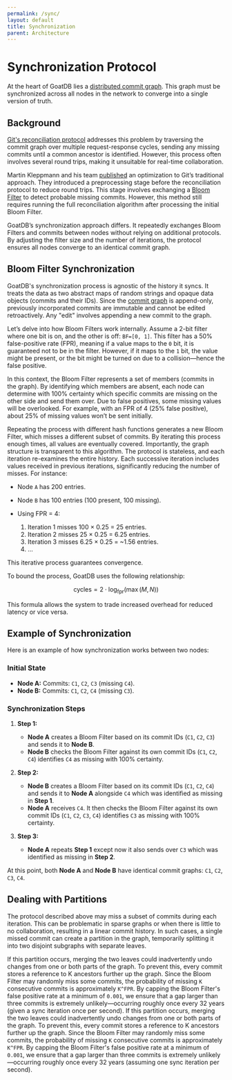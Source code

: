 ```yaml
---
permalink: /sync/
layout: default
title: Synchronization
parent: Architecture
---
```


<script
  src="https://cdn.mathjax.org/mathjax/latest/MathJax.js?config=TeX-AMS-MML_HTMLorMML"
  type="text/javascript"
></script>

# Synchronization Protocol

At the heart of GoatDB lies a [distributed commit graph](/commit-graph). This
graph must be synchronized across all nodes in the network to converge into a
single version of truth.

## Background

[Git's reconciliation protocol](https://martin.kleppmann.com/2020/12/02/bloom-filter-hash-graph-sync.html)
addresses this problem by traversing the commit graph over multiple
request-response cycles, sending any missing commits until a common ancestor is
identified. However, this process often involves several round trips, making it
unsuitable for real-time collaboration.

Martin Kleppmann and his team
[published](https://martin.kleppmann.com/2020/12/02/bloom-filter-hash-graph-sync.html)
an optimization to Git’s traditional approach. They introduced a preprocessing
stage before the reconciliation protocol to reduce round trips. This stage
involves exchanging a [Bloom Filter](https://en.wikipedia.org/wiki/Bloom_filter)
to detect probable missing commits. However, this method still requires running
the full reconciliation algorithm after processing the initial Bloom Filter.

GoatDB’s synchronization approach differs. It repeatedly exchanges Bloom Filters
and commits between nodes without relying on additional protocols. By adjusting
the filter size and the number of iterations, the protocol ensures all nodes
converge to an identical commit graph.

## Bloom Filter Synchronization

GoatDB's synchronization process is agnostic of the history it syncs. It treats
the data as two abstract maps of random strings and opaque data objects (commits
and their IDs). Since the [commit graph](/commit-graph) is append-only,
previously incorporated commits are immutable and cannot be edited
retroactively. Any "edit" involves appending a new commit to the graph.

Let’s delve into how Bloom Filters work internally. Assume a 2-bit filter where
one bit is on, and the other is off: `BF=[0, 1]`. This filter has a 50%
false-positive rate (FPR), meaning if a value maps to the `0` bit, it is
guaranteed not to be in the filter. However, if it maps to the `1` bit, the
value might be present, or the bit might be turned on due to a collision—hence
the false positive.

In this context, the Bloom Filter represents a set of members (commits in the
graph). By identifying which members are absent, each node can determine with
100% certainty which specific commits are missing on the other side and send
them over. Due to false positives, some missing values will be overlooked. For
example, with an FPR of 4 (25% false positive), about 25% of missing values
won’t be sent initially.

Repeating the process with different hash functions generates a new Bloom
Filter, which misses a different subset of commits. By iterating this process
enough times, all values are eventually covered. Importantly, the graph
structure is transparent to this algorithm. The protocol is stateless, and each
iteration re-examines the entire history. Each successive iteration includes
values received in previous iterations, significantly reducing the number of
misses. For instance:

- Node `A` has 200 entries.
- Node `B` has 100 entries (100 present, 100 missing).
- Using FPR = 4:

  1. Iteration 1 misses 100 × 0.25 = 25 entries.
  2. Iteration 2 misses 25 × 0.25 = 6.25 entries.
  3. Iteration 3 misses 6.25 × 0.25 = ~1.56 entries.
  4. …

This iterative process guarantees convergence.

To bound the process, GoatDB uses the following relationship:

$$\text{cycles} = 2 \cdot \log_{\text{fpr}}(\max(M, N))$$

This formula allows the system to trade increased overhead for reduced latency
or vice versa.

## Example of Synchronization

Here is an example of how synchronization works between two nodes:

### Initial State

- **Node A:** Commits: `C1`, `C2`, `C3` (missing `C4`).
- **Node B:** Commits: `C1`, `C2`, `C4` (missing `C3`).

### Synchronization Steps

1. **Step 1:**

   - **Node A** creates a Bloom Filter based on its commit IDs (`C1`, `C2`,
     `C3`) and sends it to **Node B**.
   - **Node B** checks the Bloom Filter against its own commit IDs (`C1`, `C2`,
     `C4`) identifies `C4` as missing with 100% certainty.

2. **Step 2:**

   - **Node B** creates a Bloom Filter based on its commit IDs (`C1`, `C2`,
     `C4`) and sends it to **Node A** alongside `C4` which was identified as
     missing in **Step 1**.
   - **Node A** receives `C4`. It then checks the Bloom Filter against its own
     commit IDs (`C1`, `C2`, `C3`, `C4`) identifies `C3` as missing with 100%
     certainty.

3. **Step 3:**
   - **Node A** repeats **Step 1** except now it also sends over `C3` which was
     identified as missing in **Step 2**.

At this point, both **Node A** and **Node B** have identical commit graphs:
`C1`, `C2`, `C3`, `C4`.

## Dealing with Partitions

The protocol described above may miss a subset of commits during each iteration.
This can be problematic in sparse graphs or when there is little to no
collaboration, resulting in a linear commit history. In such cases, a single
missed commit can create a partition in the graph, temporarily splitting it into
two disjoint subgraphs with separate leaves.

If this partition occurs, merging the two leaves could inadvertently undo
changes from one or both parts of the graph. To prevent this, every commit
stores a reference to K ancestors further up the graph. Since the Bloom Filter
may randomly miss some commits, the probability of missing `K` consecutive
commits is approximately `K^FPR`. By capping the Bloom Filter's false positive
rate at a minimum of `0.001`, we ensure that a gap larger than three commits is
extremely unlikely—occurring roughly once every 32 years (given a sync iteration
once per second). If this partition occurs, merging the two leaves could
inadvertently undo changes from one or both parts of the graph. To prevent this,
every commit stores a reference to K ancestors further up the graph. Since the
Bloom Filter may randomly miss some commits, the probability of missing `K`
consecutive commits is approximately `K^FPR`. By capping the Bloom Filter's
false positive rate at a minimum of `0.001`, we ensure that a gap larger than
three commits is extremely unlikely—occurring roughly once every 32 years
(assuming one sync iteration per second).
